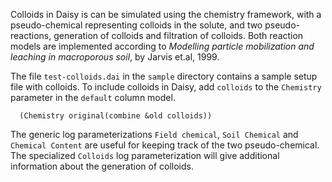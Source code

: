 Colloids in Daisy is can be simulated using the chemistry framework, with a pseudo-chemical representing colloids in the solute, and two pseudo-reactions, generation of colloids and filtration of colloids.  Both reaction models are implemented according to _Modelling particle mobilization and leaching in macroporous soil_, by Jarvis et.al, 1999.

The file `test-colloids.dai` in the `sample` directory contains a sample setup file with colloids.  To include colloids in Daisy, add `colloids` to the `Chemistry` parameter in the `default` column model.
```
  (Chemistry original(combine &old colloids))
```

The generic log parameterizations `Field chemical`, `Soil Chemical` and `Chemical Content` are useful for keeping track of the two pseudo-chemical.  The specialized `Colloids` log parameterization will give additional information about the generation of colloids.